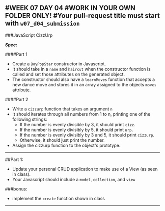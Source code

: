 #WEEK 07 DAY 04
#WORK IN YOUR OWN FOLDER ONLY!
#Your pull-request title must start with `w07_d04_submission`
---
###JavaScript CizzUrp

***Spec:***

####Part 1
* Create a `BoyPopStar` constructor in Javascript.
* It should take in a `name` and `haircut` when the constructor function is called and set those attributes on the generated object.
* The constructor should also have a `learnMoves` function that accepts a new dance move and stores it in an array assigned to the objects `moves` attribute.


####Part 2
* Write a `cizzurp` function that takes an argument `n`
* It should iterates through all numbers from 1 to n, printing one of the following strings:
	* If the number is evenly divisible by 3, it should print `cizz`.
	* If the number is evenly divisibly by 5, it should print `urp`.
	* If the number is evenly divisibly by 3 and 5, it should print `cizzurp`.
	* Otherwise, it should just print the number.
* Assign the cizzurp function to the object's prototype.

---

##Part 1: 
- Update your personal CRUD application to make use of a View (as seen in class).
- Your Javascript should include a `model`, `collection`, and `view`

###bonus:
- implement the `create` function shown in class

---

